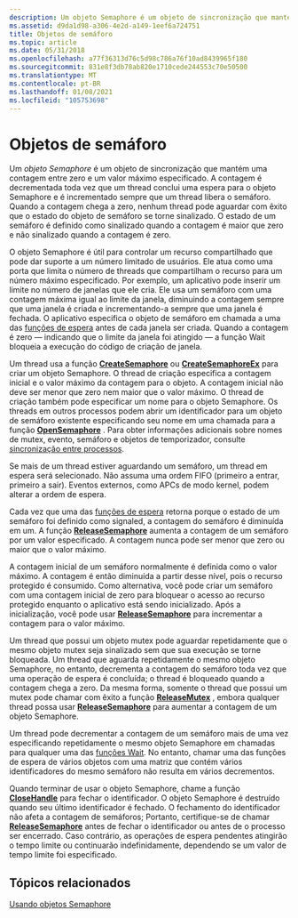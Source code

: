 ```yaml
---
description: Um objeto Semaphore é um objeto de sincronização que mantém uma contagem entre zero e um valor máximo especificado.
ms.assetid: d9da1d98-a306-4e2d-a149-1eef6a724751
title: Objetos de semáforo
ms.topic: article
ms.date: 05/31/2018
ms.openlocfilehash: a77f36313d76c5d98c786a76f10ad8439965f180
ms.sourcegitcommit: 831e8f3db78ab820e1710cede244553c70e50500
ms.translationtype: MT
ms.contentlocale: pt-BR
ms.lasthandoff: 01/08/2021
ms.locfileid: "105753698"
---
```

# <a name="semaphore-objects"></a>Objetos de semáforo

Um *objeto Semaphore* é um objeto de sincronização que mantém uma contagem entre zero e um valor máximo especificado. A contagem é decrementada toda vez que um thread conclui uma espera para o objeto Semaphore e é incrementado sempre que um thread libera o semáforo. Quando a contagem chega a zero, nenhum thread pode aguardar com êxito que o estado do objeto de semáforo se torne sinalizado. O estado de um semáforo é definido como sinalizado quando a contagem é maior que zero e não sinalizado quando a contagem é zero.

O objeto Semaphore é útil para controlar um recurso compartilhado que pode dar suporte a um número limitado de usuários. Ele atua como uma porta que limita o número de threads que compartilham o recurso para um número máximo especificado. Por exemplo, um aplicativo pode inserir um limite no número de janelas que ele cria. Ele usa um semáforo com uma contagem máxima igual ao limite da janela, diminuindo a contagem sempre que uma janela é criada e incrementando-a sempre que uma janela é fechada. O aplicativo especifica o objeto de semáforo em chamada a uma das [funções de espera](wait-functions.md) antes de cada janela ser criada. Quando a contagem é zero — indicando que o limite da janela foi atingido — a função Wait bloqueia a execução do código de criação de janela.

Um thread usa a função [**CreateSemaphore**](/windows/desktop/api/WinBase/nf-winbase-createsemaphorea) ou [**CreateSemaphoreEx**](/windows/desktop/api/WinBase/nf-winbase-createsemaphoreexa) para criar um objeto Semaphore. O thread de criação especifica a contagem inicial e o valor máximo da contagem para o objeto. A contagem inicial não deve ser menor que zero nem maior que o valor máximo. O thread de criação também pode especificar um nome para o objeto Semaphore. Os threads em outros processos podem abrir um identificador para um objeto de semáforo existente especificando seu nome em uma chamada para a função [**OpenSemaphore**](/windows/win32/api/synchapi/nf-synchapi-opensemaphorew) . Para obter informações adicionais sobre nomes de mutex, evento, semáforo e objetos de temporizador, consulte [sincronização entre processos](interprocess-synchronization.md).

Se mais de um thread estiver aguardando um semáforo, um thread em espera será selecionado. Não assuma uma ordem FIFO (primeiro a entrar, primeiro a sair). Eventos externos, como APCs de modo kernel, podem alterar a ordem de espera.

Cada vez que uma das [funções de espera](wait-functions.md) retorna porque o estado de um semáforo foi definido como signaled, a contagem do semáforo é diminuída em um. A função [**ReleaseSemaphore**](/windows/win32/api/synchapi/nf-synchapi-releasesemaphore) aumenta a contagem de um semáforo por um valor especificado. A contagem nunca pode ser menor que zero ou maior que o valor máximo.

A contagem inicial de um semáforo normalmente é definida como o valor máximo. A contagem é então diminuída a partir desse nível, pois o recurso protegido é consumido. Como alternativa, você pode criar um semáforo com uma contagem inicial de zero para bloquear o acesso ao recurso protegido enquanto o aplicativo está sendo inicializado. Após a inicialização, você pode usar [**ReleaseSemaphore**](/windows/win32/api/synchapi/nf-synchapi-releasesemaphore) para incrementar a contagem para o valor máximo.

Um thread que possui um objeto mutex pode aguardar repetidamente que o mesmo objeto mutex seja sinalizado sem que sua execução se torne bloqueada. Um thread que aguarda repetidamente o mesmo objeto Semaphore, no entanto, decrementa a contagem do semáforo toda vez que uma operação de espera é concluída; o thread é bloqueado quando a contagem chega a zero. Da mesma forma, somente o thread que possui um mutex pode chamar com êxito a função [**ReleaseMutex**](/windows/win32/api/synchapi/nf-synchapi-releasemutex) , embora qualquer thread possa usar [**ReleaseSemaphore**](/windows/win32/api/synchapi/nf-synchapi-releasesemaphore) para aumentar a contagem de um objeto Semaphore.

Um thread pode decrementar a contagem de um semáforo mais de uma vez especificando repetidamente o mesmo objeto Semaphore em chamadas para qualquer uma das [funções Wait](wait-functions.md). No entanto, chamar uma das funções de espera de vários objetos com uma matriz que contém vários identificadores do mesmo semáforo não resulta em vários decrementos.

Quando terminar de usar o objeto Semaphore, chame a função [**CloseHandle**](/windows/win32/api/handleapi/nf-handleapi-closehandle) para fechar o identificador. O objeto Semaphore é destruído quando seu último identificador é fechado. O fechamento do identificador não afeta a contagem de semáforos; Portanto, certifique-se de chamar [**ReleaseSemaphore**](/windows/win32/api/synchapi/nf-synchapi-releasesemaphore) antes de fechar o identificador ou antes de o processo ser encerrado. Caso contrário, as operações de espera pendentes atingirão o tempo limite ou continuarão indefinidamente, dependendo se um valor de tempo limite foi especificado.

## <a name="related-topics"></a>Tópicos relacionados

<dl> <dt>

[Usando objetos Semaphore](using-semaphore-objects.md)
</dt> </dl>

 

 
